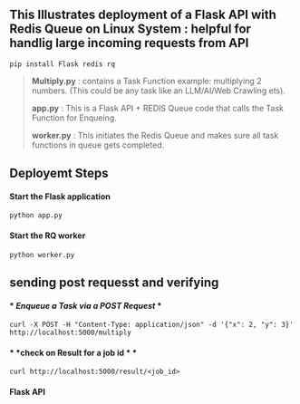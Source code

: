 ## This Illustrates deployment of a Flask API with Redis Queue on Linux System : helpful for handlig large incoming requests from API

```pip install Flask redis rq```

> **Multiply.py**  :  contains a Task Function example: multiplying 2 numbers. (This could be any task like an LLM/AI/Web Crawling ets).
> 
> **app.py**  : This is a Flask API + REDIS Queue code that calls the Task Function for Enqueing.
> 
> **worker.py** : This initiates the Redis Queue and makes sure all task functions in queue gets completed.

## Deployemt Steps
#### Start the Flask application
```python app.py```
#### Start the RQ worker
```python worker.py```


## sending post requesst and verifying
#### * *Enqueue a Task via a POST Request* *
```curl -X POST -H "Content-Type: application/json" -d '{"x": 2, "y": 3}' http://localhost:5000/multiply```

#### * *check on Result for a job id * *
```curl http://localhost:5000/result/<job_id>```

#### Flask API